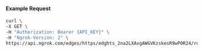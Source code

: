 <!-- Code generated for API Clients. DO NOT EDIT. -->

#### Example Request

```bash
curl \
-X GET \
-H "Authorization: Bearer {API_KEY}" \
-H "Ngrok-Version: 2" \
https://api.ngrok.com/edges/https/edghts_2na2LXAvgAWGVKzskesR9wP0R24/routes/edghtsrt_2na2LWflVgxGRufOxLD1JmqQOF3/websocket_tcp_converter
```
